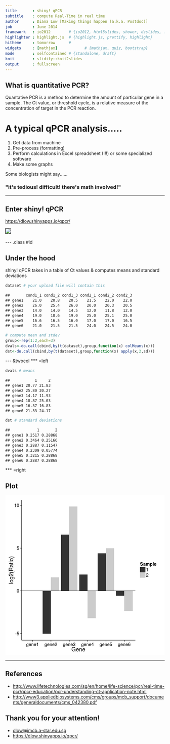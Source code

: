 ```yaml
---
title       : shiny! qPCR
subtitle    : compute Real-Time in real time 
author      : Diana Low [Making things happen (a.k.a. Postdoc)]
job         : June 2014
framework   : io2012        # {io2012, html5slides, shower, dzslides, ...}
highlighter : highlight.js  # {highlight.js, prettify, highlight}
hitheme     : tomorrow      # 
widgets     : [mathjax]            # {mathjax, quiz, bootstrap}
mode        : selfcontained # {standalone, draft}
knit        : slidify::knit2slides
output      : fullscreen
---   
```


## What is quantitative PCR?

Quantative PCR is a method to determine the amount of particular gene in a sample. 
The Ct value, or threshold cycle, is a relative measure of the concentration of target in the PCR reaction.

# A typical qPCR analysis.....

1. Get data from machine
2. Pre-process (formatting)
3. Perform calculations in Excel spreadsheet (!!!) or some specialized software
4. Make some graphs

Some biologists might say...... <h3 class="red2">"it's tedious! difficult! there's math involved!"</h3>

---

## Enter shiny! qPCR 
https://dlow.shinyapps.io/qpcr/

<img style="border:1px solid black" src="https://raw.githubusercontent.com/dianalow/dianalow.github.io/master/images/qpcr_snapshot.png" width=800>

--- .class #id 
## Under the hood
shiny! qPCR takes in a table of Ct values & computes means and standard deviations


```r
dataset # your upload file will contain this
```

```
##       cond1_1 cond1_2 cond1_3 cond2_1 cond2_2 cond2_3
## gene1    21.0    20.8    20.5    21.5    22.0    22.0
## gene2    26.0    25.4    26.0    20.0    20.3    20.5
## gene3    14.0    14.0    14.5    12.0    11.8    12.0
## gene4    19.0    18.6    19.0    25.0    25.1    25.0
## gene5    16.6    16.5    16.0    17.0    17.0    16.5
## gene6    21.0    21.5    21.5    24.0    24.5    24.0
```

```r
# compute mean and stdev
group<-rep(1:2,each=3)
dvals<-do.call(cbind,by(t(dataset),group,function(x) colMeans(x)))
dst<-do.call(cbind,by(t(dataset),group,function(x) apply(x,2,sd)))
```

--- &twocol
*** =left

```r
dvals # means
```

```
##           1     2
## gene1 20.77 21.83
## gene2 25.80 20.27
## gene3 14.17 11.93
## gene4 18.87 25.03
## gene5 16.37 16.83
## gene6 21.33 24.17
```

```r
dst # standard deviations
```

```
##            1       2
## gene1 0.2517 0.28868
## gene2 0.3464 0.25166
## gene3 0.2887 0.11547
## gene4 0.2309 0.05774
## gene5 0.3215 0.28868
## gene6 0.2887 0.28868
```

*** =right
## Plot
![plot of chunk unnamed-chunk-4](assets/fig/unnamed-chunk-4.png) 

---
## References
* http://www.lifetechnologies.com/sg/en/home/life-science/pcr/real-time-pcr/qpcr-education/pcr-understanding-ct-application-note.html
* http://www3.appliedbiosystems.com/cms/groups/mcb_support/documents/generaldocuments/cms_042380.pdf

## Thank you for your attention!
* dlow@imcb.a-star.edu.sg
* https://dlow.shinyapps.io/qpcr/
